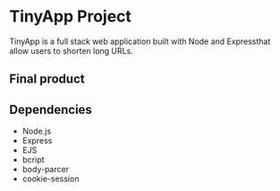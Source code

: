# TinyApp Project
TinyApp is a full stack web application built with Node and Expressthat allow users to shorten long URLs.

## Final product

## Dependencies

- Node.js
- Express
- EJS
- bcript
- body-parcer
- cookie-session

## 